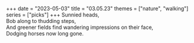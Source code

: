 +++
date = "2023-05-03"
title = "03.05.23"
themes = ["nature", "walking"]
series = ["picks"]
+++
Sunnied heads,  
Bob along to thudding steps,  
And greener fields find wandering impressions on their face,  
Dodging horses now long gone.
